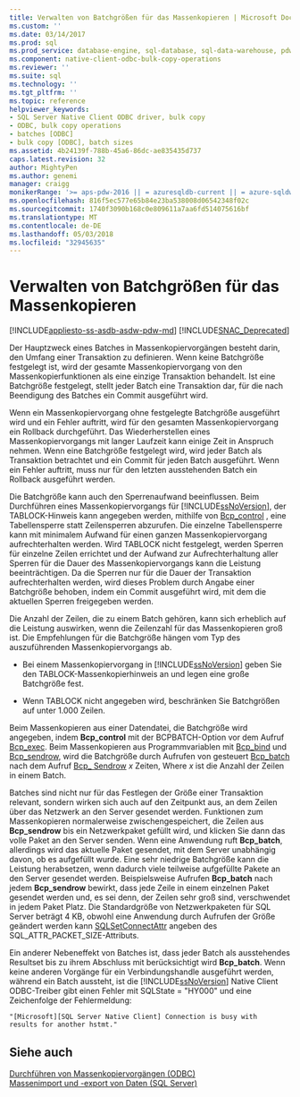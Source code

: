 ```yaml
---
title: Verwalten von Batchgrößen für das Massenkopieren | Microsoft Docs
ms.custom: ''
ms.date: 03/14/2017
ms.prod: sql
ms.prod_service: database-engine, sql-database, sql-data-warehouse, pdw
ms.component: native-client-odbc-bulk-copy-operations
ms.reviewer: ''
ms.suite: sql
ms.technology: ''
ms.tgt_pltfrm: ''
ms.topic: reference
helpviewer_keywords:
- SQL Server Native Client ODBC driver, bulk copy
- ODBC, bulk copy operations
- batches [ODBC]
- bulk copy [ODBC], batch sizes
ms.assetid: 4b24139f-788b-45a6-86dc-ae835435d737
caps.latest.revision: 32
author: MightyPen
ms.author: genemi
manager: craigg
monikerRange: '>= aps-pdw-2016 || = azuresqldb-current || = azure-sqldw-latest || >= sql-server-2016 || = sqlallproducts-allversions'
ms.openlocfilehash: 816f5ec577e65b84e23ba538008d06542348f02c
ms.sourcegitcommit: 1740f3090b168c0e809611a7aa6fd514075616bf
ms.translationtype: MT
ms.contentlocale: de-DE
ms.lasthandoff: 05/03/2018
ms.locfileid: "32945635"
---
```

# <a name="managing-bulk-copy-batch-sizes"></a>Verwalten von Batchgrößen für das Massenkopieren
[!INCLUDE[appliesto-ss-asdb-asdw-pdw-md](../../includes/appliesto-ss-asdb-asdw-pdw-md.md)]
[!INCLUDE[SNAC_Deprecated](../../includes/snac-deprecated.md)]

  Der Hauptzweck eines Batches in Massenkopiervorgängen besteht darin, den Umfang einer Transaktion zu definieren. Wenn keine Batchgröße festgelegt ist, wird der gesamte Massenkopiervorgang von den Massenkopierfunktionen als eine einzige Transaktion behandelt. Ist eine Batchgröße festgelegt, stellt jeder Batch eine Transaktion dar, für die nach Beendigung des Batches ein Commit ausgeführt wird.  
  
 Wenn ein Massenkopiervorgang ohne festgelegte Batchgröße ausgeführt wird und ein Fehler auftritt, wird für den gesamten Massenkopiervorgang ein Rollback durchgeführt. Das Wiederherstellen eines Massenkopiervorgangs mit langer Laufzeit kann einige Zeit in Anspruch nehmen. Wenn eine Batchgröße festgelegt wird, wird jeder Batch als Transaktion betrachtet und ein Commit für jeden Batch ausgeführt. Wenn ein Fehler auftritt, muss nur für den letzten ausstehenden Batch ein Rollback ausgeführt werden.  
  
 Die Batchgröße kann auch den Sperrenaufwand beeinflussen. Beim Durchführen eines Massenkopiervorgangs für [!INCLUDE[ssNoVersion](../../includes/ssnoversion-md.md)], der TABLOCK-Hinweis kann angegeben werden, mithilfe von [Bcp_control](../../relational-databases/native-client-odbc-extensions-bulk-copy-functions/bcp-control.md) , eine Tabellensperre statt Zeilensperren abzurufen. Die einzelne Tabellensperre kann mit minimalem Aufwand für einen ganzen Massenkopiervorgang aufrechterhalten werden. Wird TABLOCK nicht festgelegt, werden Sperren für einzelne Zeilen errichtet und der Aufwand zur Aufrechterhaltung aller Sperren für die Dauer des Massenkopiervorgangs kann die Leistung beeinträchtigen. Da die Sperren nur für die Dauer der Transaktion aufrechterhalten werden, wird dieses Problem durch Angabe einer Batchgröße behoben, indem ein Commit ausgeführt wird, mit dem die aktuellen Sperren freigegeben werden.  
  
 Die Anzahl der Zeilen, die zu einem Batch gehören, kann sich erheblich auf die Leistung auswirken, wenn die Zeilenzahl für das Massenkopieren groß ist. Die Empfehlungen für die Batchgröße hängen vom Typ des auszuführenden Massenkopiervorgangs ab.  
  
-   Bei einem Massenkopiervorgang in [!INCLUDE[ssNoVersion](../../includes/ssnoversion-md.md)] geben Sie den TABLOCK-Massenkopierhinweis an und legen eine große Batchgröße fest.  
  
-   Wenn TABLOCK nicht angegeben wird, beschränken Sie Batchgrößen auf unter 1.000 Zeilen.  
  
 Beim Massenkopieren aus einer Datendatei, die Batchgröße wird angegeben, indem **Bcp_control** mit der BCPBATCH-Option vor dem Aufruf [Bcp_exec](../../relational-databases/native-client-odbc-extensions-bulk-copy-functions/bcp-exec.md). Beim Massenkopieren aus Programmvariablen mit [Bcp_bind](../../relational-databases/native-client-odbc-extensions-bulk-copy-functions/bcp-bind.md) und [Bcp_sendrow](../../relational-databases/native-client-odbc-extensions-bulk-copy-functions/bcp-sendrow.md), wird die Batchgröße durch Aufrufen von gesteuert [Bcp_batch](../../relational-databases/native-client-odbc-extensions-bulk-copy-functions/bcp-batch.md) nach dem Aufruf [Bcp_ Sendrow](../../relational-databases/native-client-odbc-extensions-bulk-copy-functions/bcp-sendrow.md) *x* Zeiten, Where *x* ist die Anzahl der Zeilen in einem Batch.  
  
 Batches sind nicht nur für das Festlegen der Größe einer Transaktion relevant, sondern wirken sich auch auf den Zeitpunkt aus, an dem Zeilen über das Netzwerk an den Server gesendet werden. Funktionen zum Massenkopieren normalerweise zwischengespeichert, die Zeilen aus **Bcp_sendrow** bis ein Netzwerkpaket gefüllt wird, und klicken Sie dann das volle Paket an den Server senden. Wenn eine Anwendung ruft **Bcp_batch**, allerdings wird das aktuelle Paket gesendet, mit dem Server unabhängig davon, ob es aufgefüllt wurde. Eine sehr niedrige Batchgröße kann die Leistung herabsetzen, wenn dadurch viele teilweise aufgefüllte Pakete an den Server gesendet werden. Beispielsweise Aufrufen **Bcp_batch** nach jedem **Bcp_sendrow** bewirkt, dass jede Zeile in einem einzelnen Paket gesendet werden und, es sei denn, der Zeilen sehr groß sind, verschwendet in jedem Paket Platz. Die Standardgröße von Netzwerkpaketen für SQL Server beträgt 4 KB, obwohl eine Anwendung durch Aufrufen der Größe geändert werden kann [SQLSetConnectAttr](../../relational-databases/native-client-odbc-api/sqlsetconnectattr.md) angeben des SQL_ATTR_PACKET_SIZE-Attributs.  
  
 Ein anderer Nebeneffekt von Batches ist, dass jeder Batch als ausstehendes Resultset bis zu ihrem Abschluss mit berücksichtigt wird **Bcp_batch**. Wenn keine anderen Vorgänge für ein Verbindungshandle ausgeführt werden, während ein Batch aussteht, ist die [!INCLUDE[ssNoVersion](../../includes/ssnoversion-md.md)] Native Client ODBC-Treiber gibt einen Fehler mit SQLState = "HY000" und eine Zeichenfolge der Fehlermeldung:  
  
```  
"[Microsoft][SQL Server Native Client] Connection is busy with  
results for another hstmt."  
```  
  
## <a name="see-also"></a>Siehe auch  
 [Durchführen von Massenkopiervorgängen &#40;ODBC&#41;](../../relational-databases/native-client-odbc-bulk-copy-operations/performing-bulk-copy-operations-odbc.md)   
 [Massenimport und -export von Daten &#40;SQL Server&#41;](../../relational-databases/import-export/bulk-import-and-export-of-data-sql-server.md)  
  
  
